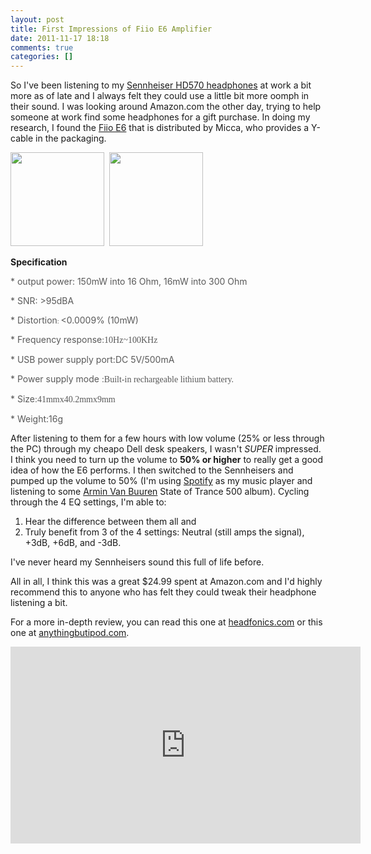 ```yaml
---
layout: post
title: First Impressions of Fiio E6 Amplifier
date: 2011-11-17 18:18
comments: true
categories: []
---
```

So I've been listening to my <a href="http://reviews.cnet.com/headphones/sennheiser-hd-570/1707-7877_7-6899578.html">Sennheiser HD570 headphones</a> at work a bit more as of late and I always felt they could use a little bit more oomph in their sound. I was looking around Amazon.com the other day, trying to help someone at work find some headphones for a gift purchase. In doing my research, I found the <a href="http://www.amazon.com/FiiO-E6-Headphone-Amplifier-Micca/dp/B005JT8OT6/ref=pd_rhf_gw_p_t_1">Fiio E6</a> that is distributed by Micca, who provides a Y-cable in the packaging.

<a href="http://peterfilias.com/wp-content/uploads/2011/11/e6_front.jpg"><img class="size-thumbnail wp-image-5153 alignnone" title="e6_front" src="http://peterfilias.com/wp-content/uploads/2011/11/e6_front-150x150.jpg" alt="" width="150" height="150" /></a>  <a href="http://peterfilias.com/wp-content/uploads/2011/11/e6_back.jpg"><img class="alignnone size-thumbnail wp-image-5154" title="e6_back" src="http://peterfilias.com/wp-content/uploads/2011/11/e6_back-150x150.jpg" alt="" width="150" height="150" /></a>

<strong>Specification</strong>

<strong></strong><span class="Apple-style-span" style="color: #595959;">* </span><span style="color: #595959;">output power: 150mW into 16 Ohm, 16mW into 300 Ohm</span>

<span style="color: #595959;">* SNR: &gt;95dBA</span>

<span style="color: #595959;">* <span style="color: #595959;">Distortion<span style="font-size: x-small;">: </span></span></span><span style="color: #595959;">&lt;0.0009% (10mW)</span>

<span style="color: #595959;">* Frequency response<span style="font-family: Verdana;">:10Hz~100KHz</span></span>

<span style="color: #595959;">* USB power supply port:DC 5V/500mA</span>

<span style="color: #595959;">* Power supply mode <span style="font-family: Verdana;">:Built-in rechargeable lithium battery.</span></span>

<span style="color: #595959;">* Size<span style="font-family: Verdana;">:41mmx40.2mmx9mm</span></span>

<span style="color: #595959;">* Weight:16g</span>

After listening to them for a few hours with low volume (25% or less through the PC) through my cheapo Dell desk speakers, I wasn't <em>SUPER</em> impressed. I think you need to turn up the volume to <strong>50% or higher</strong> to really get a good idea of how the E6 performs. I then switched to the Sennheisers and pumped up the volume to 50% (I'm using <a href="http://www.spotify.com">Spotify</a> as my music player and listening to some <a href="http://arminvanbuuren.com">Armin Van Buuren</a> State of Trance 500 album). Cycling through the 4 EQ settings, I'm able to:
<ol>
	<li>Hear the difference between them all and</li>
	<li>Truly benefit from 3 of the 4 settings: Neutral (still amps the signal), +3dB, +6dB, and -3dB.</li>
</ol>
I've never heard my Sennheisers sound this full of life before.

All in all, I think this was a great $24.99 spent at Amazon.com and I'd highly recommend this to anyone who has felt they could tweak their headphone listening a bit.

For a more in-depth review, you can read this one at <a href="http://headfonics.com/2011/10/the-fiio-e6-your-way-three-times-over/">headfonics.com</a> or this one at <a href="http://anythingbutipod.com/2011/10/fiio-e6-portable-headphone-amp-review/">anythingbutipod.com</a>.

<iframe src="http://www.youtube.com/embed/FK7Oy0piZnA" frameborder="0" width="560" height="315"></iframe>
